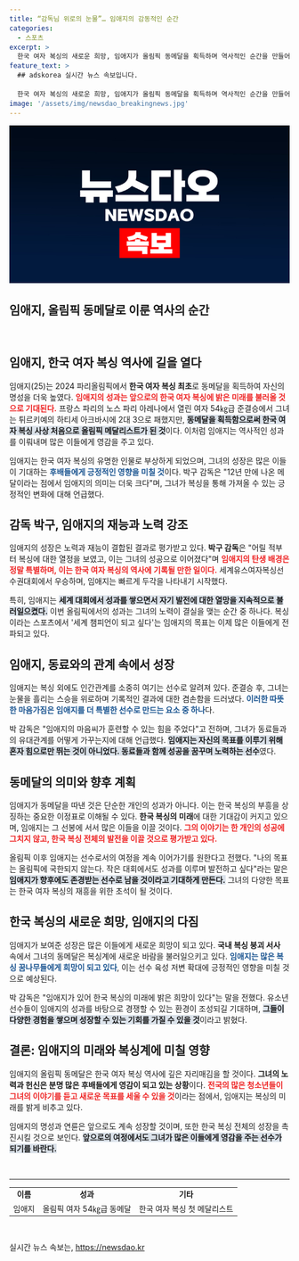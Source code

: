 ```yaml
---
title: “감독님 위로의 눈물”… 임애지의 감동적인 순간
categories:
  - 스포츠
excerpt: >
  한국 여자 복싱의 새로운 희망, 임애지가 올림픽 동메달을 획득하며 역사적인 순간을 만들어냈다! 12년 만의 메달로 복싱계에 활력을 불어넣은 그녀의 이야기를 통해 더 큰 꿈이 시작됩니다. 클릭해서 자세히 알아보세요!
feature_text: >
  ## adskorea 실시간 뉴스 속보입니다.

  한국 여자 복싱의 새로운 희망, 임애지가 올림픽 동메달을 획득하며 역사적인 순간을 만들어냈다! 12년 만의 메달로 복싱계에 활력을 불어넣은 그녀의 이야기를 통해 더 큰 꿈이 시작됩니다. 클릭해서 자세히 알아보세요!
image: '/assets/img/newsdao_breakingnews.jpg'
---
```


<p><img src="/assets/img/newsdao_breakingnews.jpg" alt="adskorea 속보" /></p>

<h2 data-ke-size="size26">임애지, 올림픽 동메달로 이룬 역사의 순간</h2>

<p data-ke-size="size16">&nbsp;</p>

<h2 data-ke-size="size26">임애지, 한국 여자 복싱 역사에 길을 열다</h2>

<p data-ke-size="size16">임애지(25)는 2024 파리올림픽에서 <b>한국 여자 복싱 최초</b>로 동메달을 획득하여 자신의 명성을 더욱 높였다. <b><span style="color: #ee2323;">임애지의 성과는 앞으로의 한국 여자 복싱에 밝은 미래를 불러올 것으로 기대된다.</span></b> 프랑스 파리의 노스 파리 아레나에서 열린 여자 54㎏급 준결승에서 그녀는 튀르키예의 하티세 아크바시에 2대 3으로 패했지만, <b><span style="background-color: #21538527;">동메달을 획득함으로써 한국 여자 복싱 사상 처음으로 올림픽 메달리스트가 된 것</span></b>이다. 이처럼 임애지는 역사적인 성과를 이뤄내며 많은 이들에게 영감을 주고 있다.</p>

<p data-ke-size="size16">임애지는 한국 여자 복싱의 유명한 인물로 부상하게 되었으며, 그녀의 성장은 많은 이들이 기대하는 <b><span style="color: #1a5490;">후배들에게 긍정적인 영향을 미칠 것</span></b>이다. 박구 감독은 "12년 만에 나온 메달이라는 점에서 임애지의 의미는 더욱 크다"며, 그녀가 복싱을 통해 가져올 수 있는 긍정적인 변화에 대해 언급했다.</p>

<h2 data-ke-size="size26">감독 박구, 임애지의 재능과 노력 강조</h2>

<p data-ke-size="size16">임애지의 성장은 노력과 재능이 결합된 결과로 평가받고 있다. <b>박구 감독</b>은 "어릴 적부터 복싱에 대한 열정을 보였고, 이는 그녀의 성공으로 이어졌다"며 <b><span style="color: #ee2323;">임애지의 탄생 배경은 정말 특별하며, 이는 한국 여자 복싱의 역사에 기록될 만한 일이다.</span></b> 세계유스여자복싱선수권대회에서 우승하며, 임애지는 빠르게 두각을 나타내기 시작했다.</p>

<p data-ke-size="size16">특히, 임애지는 <b><span style="background-color: #21538527;">세계 대회에서 성과를 쌓으면서 자기 발전에 대한 열망을 지속적으로 불러일으켰다.</span></b> 이번 올림픽에서의 성과는 그녀의 노력이 결실을 맺는 순간 중 하나다. 복싱이라는 스포츠에서 '세계 챔피언이 되고 싶다'는 임애지의 목표는 이제 많은 이들에게 전파되고 있다.</p>

<h2 data-ke-size="size26">임애지, 동료와의 관계 속에서 성장</h2>

<p data-ke-size="size16">임애지는 복싱 외에도 인간관계를 소중히 여기는 선수로 알려져 있다. 준결승 후, 그녀는 눈물을 흘리는 스승을 위로하며 기록적인 결과에 대한 겸손함을 드러냈다. <b><span style="color: #1a5490;">이러한 따뜻한 마음가짐은 임애지를 더 특별한 선수로 만드는 요소 중 하나</span></b>다. </p>

<p data-ke-size="size16">박 감독은 "임애지의 마음씨가 훈련할 수 있는 힘을 주었다"고 전하며, 그녀가 동료들과의 유대관계를 어떻게 가꾸는지에 대해 언급했다. <b><span style="background-color: #21538527;">임애지는 자신의 목표를 이루기 위해 혼자 힘으로만 뛰는 것이 아니었다. 동료들과 함께 성공을 꿈꾸며 노력하는 선수</span></b>였다.</p>

<h2 data-ke-size="size26">동메달의 의미와 향후 계획</h2>

<p data-ke-size="size16">임애지가 동메달을 따낸 것은 단순한 개인의 성과가 아니다. 이는 한국 복싱의 부흥을 상징하는 중요한 이정표로 이해될 수 있다. <b>한국 복싱의 미래</b>에 대한 기대감이 커지고 있으며, 임애지는 그 선봉에 서서 많은 이들을 이끌 것이다. <b><span style="color: #ee2323;">그의 이야기는 한 개인의 성공에 그치지 않고, 한국 복싱 전체의 발전을 이끌 것으로 평가받고 있다.</span></b></p>

<p data-ke-size="size16">올림픽 이후 임애지는 선수로서의 여정을 계속 이어가기를 원한다고 전했다. "나의 목표는 올림픽에 국한되지 않는다. 작은 대회에서도 성과를 이루며 발전하고 싶다"라는 말은 <b><span style="background-color: #21538527;">임애지가 향후에도 존경받는 선수로 남을 것이라고 기대하게 만든다.</span></b> 그녀의 다양한 목표는 한국 여자 복싱의 재흥을 위한 초석이 될 것이다.</p>

<h2 data-ke-size="size26">한국 복싱의 새로운 희망, 임애지의 다짐</h2>

<p data-ke-size="size16">임애지가 보여준 성장은 많은 이들에게 새로운 희망이 되고 있다. <b>국내 복싱 붕괴 서사</b> 속에서 그녀의 동메달은 복싱계에 새로운 바람을 불러일으키고 있다. <b><span style="color: #1a5490;">임애지는 많은 복싱 꿈나무들에게 희망이 되고 있다</span></b>, 이는 선수 육성 저변 확대에 긍정적인 영향을 미칠 것으로 예상된다.</p>

<p data-ke-size="size16">박 감독은 "임애지가 있어 한국 복싱의 미래에 밝은 희망이 있다"는 말을 전했다. 유소년 선수들이 임애지의 성과를 바탕으로 경쟁할 수 있는 환경이 조성되길 기대하며, <b><span style="background-color: #21538527;">그들이 다양한 경험을 쌓으며 성장할 수 있는 기회를 가질 수 있을 것</span></b>이라고 밝혔다. </p>

<h2 data-ke-size="size26">결론: 임애지의 미래와 복싱계에 미칠 영향</h2>

<p data-ke-size="size16">임애지의 올림픽 동메달은 한국 여자 복싱 역사에 깊은 자리매김을 할 것이다. <b>그녀의 노력과 헌신은 분명 많은 후배들에게 영감이 되고 있는 상황</b>이다. <b><span style="color: #ee2323;">전국의 많은 청소년들이 그녀의 이야기를 듣고 새로운 목표를 세울 수 있을 것</span></b>이라는 점에서, 임애지는 복싱의 미래를 밝게 비추고 있다.</p>

<p data-ke-size="size16">임애지의 명성과 연륜은 앞으로도 계속 성장할 것이며, 또한 한국 복싱 전체의 성장을 촉진시킬 것으로 보인다. <b><span style="background-color: #21538527;">앞으로의 여정에서도 그녀가 많은 이들에게 영감을 주는 선수가 되기를 바란다.</span></b> </p>

<p data-ke-size="size16">&nbsp;</p>

<hr>

<table style="width: 100%">
<tbody>
<tr>
<td style="text-align: center; height: 17px;"><b>이름</b></td>
<td style="text-align: center; height: 17px;"><b>성과</b></td>
<td style="text-align: center; height: 17px;"><b>기타</b></td>
</tr>
<tr>
<td style="text-align: center; height: 17px;">임애지</td>
<td style="text-align: center; height: 17px;">올림픽 여자 54㎏급 동메달</td>
<td style="text-align: center; height: 17px;">한국 여자 복싱 첫 메달리스트</td>
</tr>
</tbody>
</table>

<p data-ke-size="size16">&nbsp;</p>
실시간 뉴스 속보는, <a href="https://newsdao.kr" rel="dofollow">https://newsdao.kr</a>


